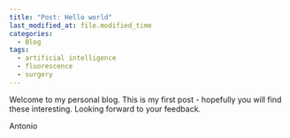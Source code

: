 ```yaml
---
title: "Post: Hello world" 
last_modified_at: file.modified_time
categories:
  - Blog
tags:
  - artificial intelligence
  - fluorescence
  - surgery
---
```

Welcome to my personal blog. This is my first post - hopefully you will find these interesting. Looking forward to your feedback.

Antonio